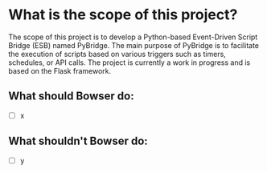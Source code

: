 # What is the scope of this project?
The scope of this project is to develop a Python-based Event-Driven Script Bridge (ESB) named PyBridge. The main purpose of PyBridge is to facilitate the execution of scripts based on various triggers such as timers, schedules, or API calls. The project is currently a work in progress and is based on the Flask framework.

## What should Bowser do:
- [ ] x

## What shouldn't Bowser do:
- [ ] y